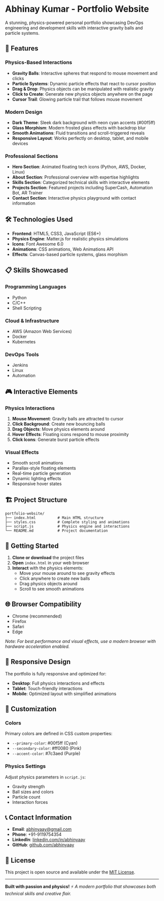 # Abhinay Kumar - Portfolio Website

A stunning, physics-powered personal portfolio showcasing DevOps engineering and development skills with interactive gravity balls and particle systems.

## 🚀 Features

### Physics-Based Interactions
- **Gravity Balls**: Interactive spheres that respond to mouse movement and clicks
- **Particle Systems**: Dynamic particle effects that react to cursor position
- **Drag & Drop**: Physics objects can be manipulated with realistic gravity
- **Click to Create**: Generate new physics objects anywhere on the page
- **Cursor Trail**: Glowing particle trail that follows mouse movement

### Modern Design
- **Dark Theme**: Sleek dark background with neon cyan accents (#00f5ff)
- **Glass Morphism**: Modern frosted glass effects with backdrop blur
- **Smooth Animations**: Fluid transitions and scroll-triggered reveals
- **Responsive Layout**: Works perfectly on desktop, tablet, and mobile devices

### Professional Sections
- **Hero Section**: Animated floating tech icons (Python, AWS, Docker, Linux)
- **About Section**: Professional overview with expertise highlights
- **Skills Section**: Categorized technical skills with interactive elements
- **Projects Section**: Featured projects including SuperCash, Automation Bot, AR Trainer
- **Contact Section**: Interactive physics playground with contact information

## 🛠️ Technologies Used

- **Frontend**: HTML5, CSS3, JavaScript (ES6+)
- **Physics Engine**: Matter.js for realistic physics simulations
- **Icons**: Font Awesome 6.0
- **Animations**: CSS animations, Web Animations API
- **Effects**: Canvas-based particle systems, glass morphism

## 📋 Skills Showcased

### Programming Languages
- Python
- C/C++
- Shell Scripting

### Cloud & Infrastructure
- AWS (Amazon Web Services)
- Docker
- Kubernetes

### DevOps Tools
- Jenkins
- Linux
- Automation

## 🎮 Interactive Elements

### Physics Interactions
1. **Mouse Movement**: Gravity balls are attracted to cursor
2. **Click Background**: Create new bouncing balls
3. **Drag Objects**: Move physics elements around
4. **Hover Effects**: Floating icons respond to mouse proximity
5. **Click Icons**: Generate burst particle effects

### Visual Effects
- Smooth scroll animations
- Parallax-style floating elements
- Real-time particle generation
- Dynamic lighting effects
- Responsive hover states

## 🏗️ Project Structure

```
portfolio-website/
├── index.html          # Main HTML structure
├── styles.css          # Complete styling and animations
├── script.js           # Physics engine and interactions
└── README.md           # Project documentation
```

## 🚀 Getting Started

1. **Clone or download** the project files
2. **Open** `index.html` in your web browser
3. **Interact** with the physics elements:
   - Move your mouse around to see gravity effects
   - Click anywhere to create new balls
   - Drag physics objects around
   - Scroll to see smooth animations

## 🌐 Browser Compatibility

- Chrome (recommended)
- Firefox
- Safari
- Edge

*Note: For best performance and visual effects, use a modern browser with hardware acceleration enabled.*

## 📱 Responsive Design

The portfolio is fully responsive and optimized for:
- **Desktop**: Full physics interactions and effects
- **Tablet**: Touch-friendly interactions
- **Mobile**: Optimized layout with simplified animations

## 🎨 Customization

### Colors
Primary colors are defined in CSS custom properties:
- `--primary-color`: #00f5ff (Cyan)
- `--secondary-color`: #ff0080 (Pink)
- `--accent-color`: #7c3aed (Purple)

### Physics Settings
Adjust physics parameters in `script.js`:
- Gravity strength
- Ball sizes and colors
- Particle count
- Interaction forces

## 📞 Contact Information

- **Email**: abhinyaay@gmail.com
- **Phone**: +91-9119754354
- **LinkedIn**: [linkedin.com/in/abhinyaay](https://linkedin.com/in/abhinyaay)
- **GitHub**: [github.com/abhinyaay](https://github.com/abhinyaay)

## 📄 License

This project is open source and available under the [MIT License](LICENSE).

---

**Built with passion and physics!** ⚡
*A modern portfolio that showcases both technical skills and creative flair.*
